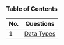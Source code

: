 ### Table of Contents

| No. | Questions                 |
| --- | ------------------------- |
| 1   | <a href="">Data Types</a> |